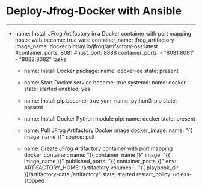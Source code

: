 # Deploy-Jfrog-Docker with Ansible
---
- name: Install JFrog Artifactory in a Docker container with port mapping
  hosts: web
  become: true
  vars:
    container_name: jfrog_artifactory
    image_name: docker.bintray.io/jfrog/artifactory-oss:latest
    #container_ports: 8081
    #host_port: 8888
    container_ports:
      - "8081:8081"
      - "8082:8082"
  tasks:
    - name: Install Docker
      package:
        name: docker-ce
        state: present

    - name: Start Docker service
      become: true
      systemd:
        name: docker
        state: started
        enabled: yes

    - name: Install pip
      become: true
      yum:
        name: python3-pip
        state: present

    - name: Install Docker Python module
      pip:
        name: docker
        state: present

    - name: Pull JFrog Artifactory Docker image
      docker_image:
        name: "{{ image_name }}"
        source: pull
    
    - name: Create JFrog Artifactory container with port mapping
      docker_container:
        name: "{{ container_name }}"
        image: "{{ image_name }}"
        published_ports: "{{ container_ports }}"
        env:
          ARTIFACTORY_HOME: /artifactory
        volumes:
          - "{{ playbook_dir }}/artifactory-data:/artifactory"
        state: started
        restart_policy: unless-stopped
